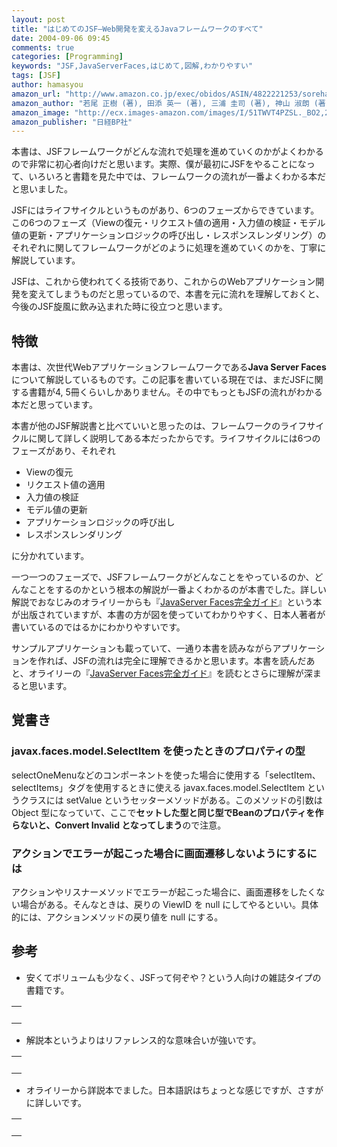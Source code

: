 ```yaml
---
layout: post
title: "はじめてのJSF―Web開発を変えるJavaフレームワークのすべて"
date: 2004-09-06 09:45
comments: true
categories: [Programming]
keywords: "JSF,JavaServerFaces,はじめて,図解,わかりやすい"
tags: [JSF]
author: hamasyou
amazon_url: "http://www.amazon.co.jp/exec/obidos/ASIN/4822221253/sorehabooks-22"
amazon_author: "若尾 正樹 (著), 田添 英一 (著), 三浦 圭司 (著), 神山 淑朗 (著)"
amazon_image: "http://ecx.images-amazon.com/images/I/51TWVT4PZSL._BO2,204,203,200_PIsitb-sticker-arrow-click,-76_AA300_SH20_OU09_.jpg"
amazon_publisher: "日経BP社"
---
```


本書は、JSFフレームワークがどんな流れで処理を進めていくのかがよくわかるので非常に初心者向けだと思います。実際、僕が最初にJSFをやることになって、いろいろと書籍を見た中では、フレームワークの流れが一番よくわかる本だと思いました。

JSFにはライフサイクルというものがあり、6つのフェーズからできています。この6つのフェーズ（Viewの復元・リクエスト値の適用・入力値の検証・モデル値の更新・アプリケーションロジックの呼び出し・レスポンスレンダリング）のそれぞれに関してフレームワークがどのように処理を進めていくのかを、丁寧に解説しています。

JSFは、これから使われてくる技術であり、これからのWebアプリケーション開発を変えてしまうものだと思っているので、本書を元に流れを理解しておくと、今後のJSF旋風に飲み込まれた時に役立つと思います。


<!-- more -->

<h2>特徴</h2>

本書は、次世代Webアプリケーションフレームワークである<b>Java Server Faces</b>について解説しているものです。この記事を書いている現在では、まだJSFに関する書籍が4, 5冊くらいしかありません。その中でもっともJSFの流れがわかる本だと思っています。

本書が他のJSF解説書と比べていいと思ったのは、フレームワークのライフサイクルに関して詳しく説明してある本だったからです。ライフサイクルには6つのフェーズがあり、それぞれ

<ul><li>Viewの復元</li><li>リクエスト値の適用</li><li>入力値の検証</li><li>モデル値の更新</li><li>アプリケーションロジックの呼び出し</li><li>レスポンスレンダリング</li></ul>

に分かれています。

一つ一つのフェーズで、JSFフレームワークがどんなことをやっているのか、どんなことをするのかという根本の解説が一番よくわかるのが本書でした。詳しい解説でおなじみのオライリーからも『<a href="http://www.amazon.co.jp/exec/obidos/ASIN/4873111978/sorehabooks-22" rel="external nofollow">JavaServer Faces完全ガイド</a>』という本が出版されていますが、本書の方が図を使っていてわかりやすく、日本人著者が書いているのではるかにわかりやすいです。

サンプルアプリケーションも載っていて、一通り本書を読みながらアプリケーションを作れば、JSFの流れは完全に理解できるかと思います。本書を読んだあと、オライリーの『<a href="http://www.amazon.co.jp/exec/obidos/ASIN/4873111978/sorehabooks-22" rel="external nofollow">JavaServer Faces完全ガイド</a>』を読むとさらに理解が深まると思います。

<h2>覚書き</h2>

<h3>javax.faces.model.SelectItem を使ったときのプロパティの型</h3>

selectOneMenuなどのコンポーネントを使った場合に使用する「selectItem、selectItems」タグを使用するときに使える javax.faces.model.SelectItem というクラスには setValue というセッターメソッドがある。このメソッドの引数は Object 型になっていて、ここで<strong>セットした型と同じ型でBeanのプロパティを作らないと、Convert Invalid となってしまう</strong>ので注意。

<h3>アクションでエラーが起こった場合に画面遷移しないようにするには</h3>

アクションやリスナーメソッドでエラーが起こった場合に、画面遷移をしたくない場合がある。そんなときは、戻りの ViewID を null にしてやるといい。具体的には、アクションメソッドの戻り値を null にする。

<h2>参考</h2>

+ 安くてボリュームも少なく、JSFって何ぞや？という人向けの雑誌タイプの書籍です。

<div class="rakuten"><table border="0" cellpadding="5" width="400"><tr><td valign="top"><a href="http://www.amazon.co.jp/exec/obidos/ASIN/4798008435/sorehabooks-22/" rel="external nofollow"></a><br /></td></tr></table>
</div>

+ 解説本というよりはリファレンス的な意味合いが強いです。

<div class="rakuten"><table border="0" cellpadding="5" width="400"><tr><td valign="top"><a href="http://www.amazon.co.jp/exec/obidos/ASIN/4798008303/sorehabooks-22/" rel="external nofollow"></a><br /></td></tr></table>
</div>

+ オライリーから詳説本でました。日本語訳はちょっとな感じですが、さすがに詳しいです。

<div class="rakuten"><table border="0" cellpadding="5" width="400"><tr><td valign="top"><a href="http://www.amazon.co.jp/exec/obidos/ASIN/4873111978/sorehabooks-22/" rel="external nofollow"></a><br /></td></tr></table>
</div>




